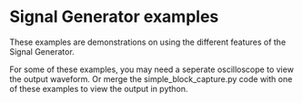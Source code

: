 <!-- Copyright (C) 2018-2022 Pico Technology Ltd. See LICENSE file for terms. -->
# Signal Generator examples

These examples are demonstrations on using the different features of the Signal Generator.

For some of these examples, you may need a seperate oscilloscope to view the output waveform.
Or merge the simple_block_capture.py code with one of these examples to view the output in python.